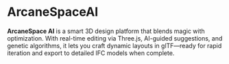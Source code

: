 # ArcaneSpaceAI
**ArcaneSpace AI** is a smart 3D design platform that blends magic with optimization. With real-time editing via Three.js, AI-guided suggestions, and genetic algorithms, it lets you craft dynamic layouts in glTF—ready for rapid iteration and export to detailed IFC models when complete.
